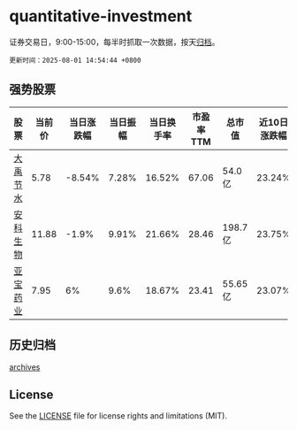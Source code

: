 # quantitative-investment

证券交易日，9:00-15:00，每半时抓取一次数据，按天[归档](archives)。

`更新时间：2025-08-01 14:54:44 +0800`

## 强势股票

|股票|当前价|当日涨跌幅|当日振幅|当日换手率|市盈率TTM|总市值|近10日涨跌幅|
|----|----|----|----|----|----|----|----|
|[大禹节水](https://xueqiu.com/S/SZ300021)|5.78|-8.54%|7.28%|16.52%|67.06|54.0亿|23.24%|
|[安科生物](https://xueqiu.com/S/SZ300009)|11.88|-1.9%|9.91%|21.66%|28.46|198.7亿|23.75%|
|[亚宝药业](https://xueqiu.com/S/SH600351)|7.95|6%|9.6%|18.67%|23.41|55.65亿|23.07%|

## 历史归档

[archives](archives)

## License

See the [LICENSE](LICENSE) file for license rights and limitations (MIT).